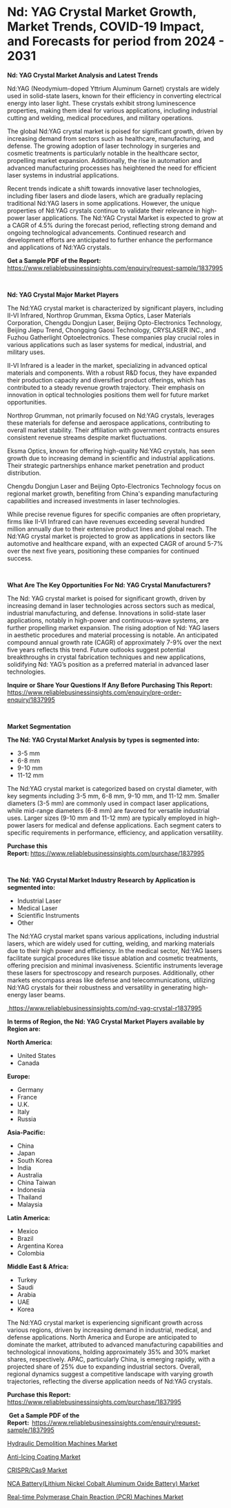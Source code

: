 <p><h1>Nd: YAG Crystal Market Growth, Market Trends, COVID-19 Impact, and Forecasts for period from 2024 - 2031</h1></p><p><strong>Nd: YAG Crystal Market Analysis and Latest Trends</strong></p>
<p><p>Nd:YAG (Neodymium-doped Yttrium Aluminum Garnet) crystals are widely used in solid-state lasers, known for their efficiency in converting electrical energy into laser light. These crystals exhibit strong luminescence properties, making them ideal for various applications, including industrial cutting and welding, medical procedures, and military operations.</p><p>The global Nd:YAG crystal market is poised for significant growth, driven by increasing demand from sectors such as healthcare, manufacturing, and defense. The growing adoption of laser technology in surgeries and cosmetic treatments is particularly notable in the healthcare sector, propelling market expansion. Additionally, the rise in automation and advanced manufacturing processes has heightened the need for efficient laser systems in industrial applications.</p><p>Recent trends indicate a shift towards innovative laser technologies, including fiber lasers and diode lasers, which are gradually replacing traditional Nd:YAG lasers in some applications. However, the unique properties of Nd:YAG crystals continue to validate their relevance in high-power laser applications. The Nd:YAG Crystal Market is expected to grow at a CAGR of 4.5% during the forecast period, reflecting strong demand and ongoing technological advancements. Continued research and development efforts are anticipated to further enhance the performance and applications of Nd:YAG crystals.</p></p>
<p><strong>Get a Sample PDF of the Report:&nbsp;</strong> <a href="https://www.reliablebusinessinsights.com/enquiry/request-sample/1837995?utm_campaign=117&utm_medium=2&utm_source=Github&utm_content=ia&utm_term=31122024&utm_id=nd-yag-crystal">https://www.reliablebusinessinsights.com/enquiry/request-sample/1837995</a></p>
<p>&nbsp;</p>
<p><strong>Nd: YAG Crystal Major Market Players</strong></p>
<p><p>The Nd:YAG crystal market is characterized by significant players, including II-VI Infrared, Northrop Grumman, Eksma Optics, Laser Materials Corporation, Chengdu Dongjun Laser, Beijing Opto-Electronics Technology, Beijing Jiepu Trend, Chongqing Gaosi Technology, CRYSLASER INC., and Fuzhou Gatherlight Optoelectronics. These companies play crucial roles in various applications such as laser systems for medical, industrial, and military uses.</p><p>II-VI Infrared is a leader in the market, specializing in advanced optical materials and components. With a robust R&D focus, they have expanded their production capacity and diversified product offerings, which has contributed to a steady revenue growth trajectory. Their emphasis on innovation in optical technologies positions them well for future market opportunities.</p><p>Northrop Grumman, not primarily focused on Nd:YAG crystals, leverages these materials for defense and aerospace applications, contributing to overall market stability. Their affiliation with government contracts ensures consistent revenue streams despite market fluctuations.</p><p>Eksma Optics, known for offering high-quality Nd:YAG crystals, has seen growth due to increasing demand in scientific and industrial applications. Their strategic partnerships enhance market penetration and product distribution.</p><p>Chengdu Dongjun Laser and Beijing Opto-Electronics Technology focus on regional market growth, benefiting from China's expanding manufacturing capabilities and increased investments in laser technologies.</p><p>While precise revenue figures for specific companies are often proprietary, firms like II-VI Infrared can have revenues exceeding several hundred million annually due to their extensive product lines and global reach. The Nd:YAG crystal market is projected to grow as applications in sectors like automotive and healthcare expand, with an expected CAGR of around 5-7% over the next five years, positioning these companies for continued success.</p></p>
<p>&nbsp;</p>
<p><strong>What Are The Key Opportunities For Nd: YAG Crystal Manufacturers?</strong></p>
<p><p>The Nd: YAG crystal market is poised for significant growth, driven by increasing demand in laser technologies across sectors such as medical, industrial manufacturing, and defense. Innovations in solid-state laser applications, notably in high-power and continuous-wave systems, are further propelling market expansion. The rising adoption of Nd: YAG lasers in aesthetic procedures and material processing is notable. An anticipated compound annual growth rate (CAGR) of approximately 7-9% over the next five years reflects this trend. Future outlooks suggest potential breakthroughs in crystal fabrication techniques and new applications, solidifying Nd: YAG’s position as a preferred material in advanced laser technologies.</p></p>
<p><strong>Inquire or Share Your Questions If Any Before Purchasing This Report:</strong> <a href="https://www.reliablebusinessinsights.com/enquiry/pre-order-enquiry/1837995?utm_campaign=117&utm_medium=2&utm_source=Github&utm_content=ia&utm_term=31122024&utm_id=nd-yag-crystal">https://www.reliablebusinessinsights.com/enquiry/pre-order-enquiry/1837995</a></p>
<p>&nbsp;</p>
<p><strong>Market Segmentation</strong></p>
<p><strong>The Nd: YAG Crystal Market Analysis by types is segmented into:</strong></p>
<p><ul><li>3-5 mm</li><li>6-8 mm</li><li>9-10 mm</li><li>11-12 mm</li></ul></p>
<p><p>The Nd:YAG crystal market is categorized based on crystal diameter, with key segments including 3-5 mm, 6-8 mm, 9-10 mm, and 11-12 mm. Smaller diameters (3-5 mm) are commonly used in compact laser applications, while mid-range diameters (6-8 mm) are favored for versatile industrial uses. Larger sizes (9-10 mm and 11-12 mm) are typically employed in high-power lasers for medical and defense applications. Each segment caters to specific requirements in performance, efficiency, and application versatility.</p></p>
<p><strong>Purchase this Report:&nbsp;</strong><a href="https://www.reliablebusinessinsights.com/purchase/1837995?utm_campaign=117&utm_medium=2&utm_source=Github&utm_content=ia&utm_term=31122024&utm_id=nd-yag-crystal">https://www.reliablebusinessinsights.com/purchase/1837995</a></p>
<p>&nbsp;</p>
<p><strong>The Nd: YAG Crystal Market Industry Research by Application is segmented into:</strong></p>
<p><ul><li>Industrial Laser</li><li>Medical Laser</li><li>Scientific Instruments</li><li>Other</li></ul></p>
<p><p>The Nd:YAG crystal market spans various applications, including industrial lasers, which are widely used for cutting, welding, and marking materials due to their high power and efficiency. In the medical sector, Nd:YAG lasers facilitate surgical procedures like tissue ablation and cosmetic treatments, offering precision and minimal invasiveness. Scientific instruments leverage these lasers for spectroscopy and research purposes. Additionally, other markets encompass areas like defense and telecommunications, utilizing Nd:YAG crystals for their robustness and versatility in generating high-energy laser beams.</p></p>
<p><a href="https://www.reliablebusinessinsights.com/nd-yag-crystal-r1837995?utm_campaign=117&utm_medium=2&utm_source=Github&utm_content=ia&utm_term=31122024&utm_id=nd-yag-crystal">&nbsp;https://www.reliablebusinessinsights.com/nd-yag-crystal-r1837995</a></p>
<p><strong>In terms of Region, the Nd: YAG Crystal Market Players available by Region are:</strong></p>
<p>
    <p> <strong> North America: </strong>
        <ul>
            <li>United States</li>
            <li>Canada</li>
        </ul>
        </p> 
    <p> <strong> Europe: </strong>
        <ul>
            <li>Germany</li>
            <li>France</li>
            <li>U.K.</li>
            <li>Italy</li>
            <li>Russia</li>
        </ul>
        </p> 
    <p> <strong> Asia-Pacific: </strong>
        <ul>
            <li>China</li>
            <li>Japan</li>
            <li>South Korea</li>
            <li>India</li>
            <li>Australia</li>
            <li>China Taiwan</li>
            <li>Indonesia</li>
            <li>Thailand</li>
            <li>Malaysia</li>
        </ul>
        </p> 
    <p> <strong> Latin America: </strong>
        <ul>
            <li>Mexico</li>
            <li>Brazil</li>
            <li>Argentina Korea</li>
            <li>Colombia</li>
        </ul>
        </p> 
    <p> <strong> Middle East & Africa: </strong>
        <ul>
            <li>Turkey</li>
            <li>Saudi</li>
            <li>Arabia</li>
            <li>UAE</li>
            <li>Korea</li>
        </ul>
    </p>
    </p>
<p><p>The Nd:YAG crystal market is experiencing significant growth across various regions, driven by increasing demand in industrial, medical, and defense applications. North America and Europe are anticipated to dominate the market, attributed to advanced manufacturing capabilities and technological innovations, holding approximately 35% and 30% market shares, respectively. APAC, particularly China, is emerging rapidly, with a projected share of 25% due to expanding industrial sectors. Overall, regional dynamics suggest a competitive landscape with varying growth trajectories, reflecting the diverse application needs of Nd:YAG crystals.</p></p>
<p><strong>Purchase this Report: </strong><a href="https://www.reliablebusinessinsights.com/purchase/1837995?utm_campaign=117&utm_medium=2&utm_source=Github&utm_content=ia&utm_term=31122024&utm_id=nd-yag-crystal">https://www.reliablebusinessinsights.com/purchase/1837995</a></p>
<p>&nbsp;<strong>Get a Sample PDF of the Report:&nbsp;&nbsp;</strong><a href="https://www.reliablebusinessinsights.com/enquiry/request-sample/1837995?utm_campaign=117&utm_medium=2&utm_source=Github&utm_content=ia&utm_term=31122024&utm_id=nd-yag-crystal">https://www.reliablebusinessinsights.com/enquiry/request-sample/1837995</a></p>
<p><strong></strong></p>
<p><p><a href="https://github.com/darenph8er/Market-Research-Report-List-1/blob/main/hydraulic-demolition-machines-market.md?utm_campaign=117&utm_medium=2&utm_source=Github&utm_content=ia&utm_term=31122024&utm_id=nd-yag-crystal">Hydraulic Demolition Machines Market</a></p><p><a href="https://github.com/kimberjam0i/Market-Research-Report-List-1/blob/main/anti-icing-coating-market.md?utm_campaign=117&utm_medium=2&utm_source=Github&utm_content=ia&utm_term=31122024&utm_id=nd-yag-crystal">Anti-Icing Coating Market</a></p><p><a href="https://github.com/osbornrdaflalo/Market-Research-Report-List-1/blob/main/crisprcas9-market.md?utm_campaign=117&utm_medium=2&utm_source=Github&utm_content=ia&utm_term=31122024&utm_id=nd-yag-crystal">CRISPR/Cas9 Market</a></p><p><a href="https://github.com/lashaunm5st/Market-Research-Report-List-1/blob/main/nca-batterylithium-nickel-cobalt-aluminum-oxide-battery-market.md?utm_campaign=117&utm_medium=2&utm_source=Github&utm_content=ia&utm_term=31122024&utm_id=nd-yag-crystal">NCA Battery(Lithium Nickel Cobalt Aluminum Oxide Battery) Market</a></p><p><a href="https://github.com/ElviraLeka1962/Market-Research-Report-List-1/blob/main/real-time-polymerase-chain-reaction-pcr-machines-market.md?utm_campaign=117&utm_medium=2&utm_source=Github&utm_content=ia&utm_term=31122024&utm_id=nd-yag-crystal">Real-time Polymerase Chain Reaction (PCR) Machines Market</a></p></p>